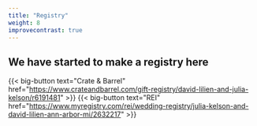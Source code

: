 ```yaml
---
title: "Registry"
weight: 8
improvecontrast: true
---
```


## We have started to make a registry here

{{< big-button text="Crate & Barrel" href="https://www.crateandbarrel.com/gift-registry/david-lilien-and-julia-kelson/r6191481" >}}
{{< big-button text="REI" href="https://www.myregistry.com/rei/wedding-registry/julia-kelson-and-david-lilien-ann-arbor-mi/2632217" >}}
